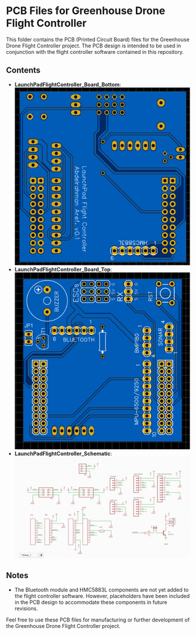 # PCB Files for Greenhouse Drone Flight Controller

This folder contains the PCB (Printed Circuit Board) files for the Greenhouse Drone Flight Controller project. The PCB design is intended to be used in conjunction with the flight controller software contained in this repository.

## Contents

- **LaunchPadFlightController_Board_Bottom**:
 ![Bottom Layer](LaunchPadFlightController_Board_Bottom.png)
- **LaunchPadFlightController_Board_Top**: 
![Top Layer](LaunchPadFlightController_Board_Top.png)
- **LaunchPadFlightController_Schematic**: 
![Schematic](LaunchPadFlightController_Schematic.png)

## Notes

- The Bluetooth module and HMC5883L components are not yet added to the flight controller software. However, placeholders have been included in the PCB design to accommodate these components in future revisions.

Feel free to use these PCB files for manufacturing or further development of the Greenhouse Drone Flight Controller project.
